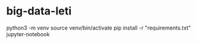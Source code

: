 # big-data-leti

python3 -m venv
source venv/bin/activate
pip install -r "requirements.txt"  
jupyter-notebook  